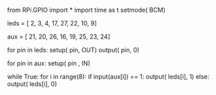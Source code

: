from RPi.GPIO import *
import time as t
setmode( BCM)

leds = [ 2, 3, 4, 17, 27, 22, 10, 9]

aux = [ 21, 20, 26, 16, 19, 25, 23, 24]

for pin in leds:
    setup( pin, OUT)
    output( pin, 0)

for pin in aux:
    setup( pin , IN)

while True:
    for i in  range(8):
        if input(aux[i]) == 1:
            output( leds[i], 1)
        else:
            output( leds[i], 0)
